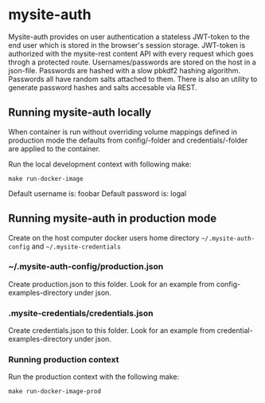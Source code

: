 # mysite-auth

Mysite-auth provides on user authentication a stateless JWT-token to the end user which is stored in the browser's session storage. JWT-token is authorized with the mysite-rest content API with every request which goes throgh a protected route. Usernames/passwords are stored on the host in a json-file. Passwords are hashed with a slow pbkdf2 hashing algorithm. Passwords all have random salts attached to them. There is also an utility to generate password hashes and salts accesable via REST.

## Running mysite-auth locally

When container is run without overriding volume mappings defined in production mode the defaults from config/-folder and credentials/-folder are applied to the container.

Run the local development context with following make:
````
make run-docker-image
````

Default username is: foobar
Default password is: logal

## Running mysite-auth in production mode

Create on the host computer docker users home directory `~/.mysite-auth-config` and `~/.mysite-credentials`

### ~/.mysite-auth-config/production.json

Create production.json to this folder. Look for an example from config-examples-directory under json.

### .mysite-credentials/credentials.json

Create credentials.json to this folder. Look for an example from credential-examples-directory under json.

### Running production context

Run the production context with the following make:

````
make run-docker-image-prod
````